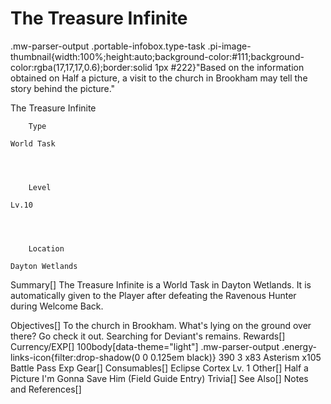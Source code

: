 # The Treasure Infinite

.mw-parser-output .portable-infobox.type-task .pi-image-thumbnail{width:100%;height:auto;background-color:#111;background-color:rgba(17,17,17,0.6);border:solid 1px #222}"Based on the information obtained on Half a picture, a visit to the church in Brookham may tell the story behind the picture."

The Treasure Infinite

	

	
		Type
	
	World Task



	
		Level
	
	Lv.10



	
		Location
	
	Dayton Wetlands





Summary[]
The Treasure Infinite is a World Task in Dayton Wetlands. It is automatically given to the Player after defeating the Ravenous Hunter during Welcome Back.

Objectives[]
To the church in Brookham.
What's lying on the ground over there? Go check it out.
Searching for Deviant's remains.
Rewards[]
Currency/EXP[]
 100body[data-theme="light"] .mw-parser-output .energy-links-icon{filter:drop-shadow(0 0 0.125em black)}
390
 3
x83 Asterism
x105 Battle Pass Exp
Gear[]
Consumables[]
Eclipse Cortex Lv. 1
Other[]
Half a Picture
I'm Gonna Save Him (Field Guide Entry)
Trivia[]
See Also[]
Notes and References[]
